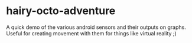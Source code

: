 hairy-octo-adventure
====================

A  quick demo of the various android sensors and their outputs on graphs.  Useful for creating movement with them for things like virtual reality ;)
